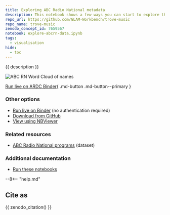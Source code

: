 ```yaml
---
title: Exploring ABC Radio National metadata
description: This notebook shows a few ways you can start to explore the ABC Radio National metadata harvested from Trove.
repo_url: https://github.com/GLAM-Workbench/trove-music
repo_name: trove-music
zenodo_concept_id: 7659567
notebook: explore-abcrn-data.ipynb
tags:
  - visualisation
hide:
  - toc
---
```


{{ description }}

![ABC RN Word Cloud of names](../images/abcrn-people.png)

[Run live on ARDC Binder](https://binderhub.rc.nectar.org.au/v2/gh/GLAM-Workbench/{{repo_name}}/HEAD?urlpath=/lab/tree/{{notebook}}){ .md-button .md-button--primary }

### Other options

* [Run live on Binder](https://mybinder.org/v2/gh/GLAM-Workbench/{{repo_name}}/HEAD?urlpath=/lab/tree/{{notebook}}) (no authentication required)
* [Download from GitHub](https://github.com/GLAM-Workbench/{{repo_name}}/blob/master/{{notebook}})
* [View using NBViewer](https://nbviewer.jupyter.org/github/GLAM-Workbench/{{repo_name}}/blob/master/{{notebook}})

### Related resources

* [ABC Radio National programs](abcrn-data.md) (dataset)

### Additional documentation

* [Run these notebooks](../#run-these-notebooks)

--8<-- "help.md"

## Cite as

{{ zenodo_citation() }}